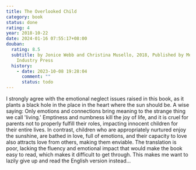 ```yaml
---
title: The Overlooked Child
category: book
status: done
rating: 4
year: 2018-10-22
date: 2024-01-16 07:55:17+08:00
douban:
  rating: 8.5
  subtitle: by Jonice Webb and Christina Musello, 2018, Published by Mechanical
    Industry Press
  history:
    - date: 2023-10-08 19:28:04
      comment: ""
      status: todo
---
```


I strongly agree with the emotional neglect issues raised in this book, as it plants a black hole in the place in the heart where the sun should be. A wise saying: Only emotions and connections bring meaning to the strange thing we call 'living.' Emptiness and numbness kill the joy of life, and it is cruel for parents not to properly fulfill their roles, impacting innocent children for their entire lives. In contrast, children who are appropriately nurtured enjoy the sunshine, are bathed in love, full of emotions, and their capacity to love also attracts love from others, making them enviable. The translation is poor, lacking the fluency and emotional impact that would make the book easy to read, which makes it difficult to get through. This makes me want to lazily give up and read the English version instead...
